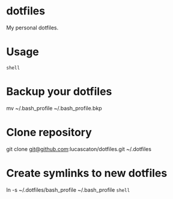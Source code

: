 dotfiles
========

My personal dotfiles.

Usage
========

```shell```
# Backup your dotfiles
mv ~/.bash_profile ~/.bash_profile.bkp

# Clone repository
git clone git@github.com:lucascaton/dotfiles.git ~/.dotfiles

# Create symlinks to new dotfiles
ln -s ~/.dotfiles/bash_profile ~/.bash_profile
```shell```
